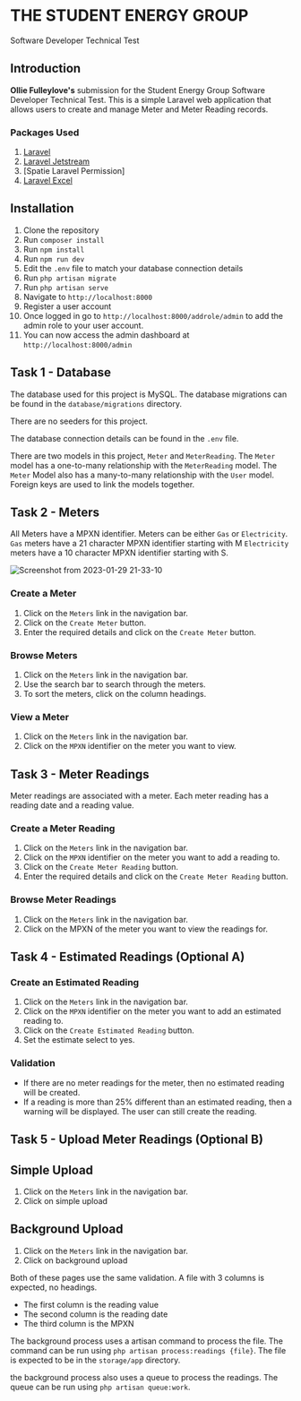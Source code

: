 # THE STUDENT ENERGY GROUP
Software Developer Technical Test

## Introduction

**Ollie Fulleylove's** submission for the Student Energy Group Software Developer Technical Test. This is a simple Laravel web application that allows users to create and manage Meter and Meter Reading records.

### Packages Used
1. [Laravel](https://laravel.com/)
2. [Laravel Jetstream](https://jetstream.laravel.com/1.x/introduction.html)
3. [Spatie Laravel Permission]
4. [Laravel Excel](https://docs.laravel-excel.com/3.1/getting-started/installation.html)

## Installation
1. Clone the repository
2. Run `composer install`
3. Run `npm install`
4. Run `npm run dev`
5. Edit the `.env` file to match your database connection details
6. Run `php artisan migrate`
7. Run `php artisan serve`
8. Navigate to `http://localhost:8000`
9. Register a user account
10. Once logged in go to `http://localhost:8000/addrole/admin` to add the admin role to your user account.
11. You can now access the admin dashboard at `http://localhost:8000/admin`


## Task 1 - Database
The database used for this project is MySQL. The database migrations can be found in the `database/migrations` directory.

There are no seeders for this project.

The database connection details can be found in the `.env` file.

There are two models in this project, `Meter` and `MeterReading`. The `Meter` model has a one-to-many relationship with the `MeterReading` model. The `Meter` Model also has a many-to-many relationship with the `User` model. Foreign keys are used to link the models together.

## Task 2 - Meters
All Meters have a MPXN identifier. Meters can be either `Gas` or `Electricity`. 
`Gas` meters have a 21 character MPXN identifier starting with M
`Electricity` meters have a 10 character MPXN identifier starting with S.

![Screenshot from 2023-01-29 21-33-10](https://user-images.githubusercontent.com/123833421/215356826-7c2ea095-a867-445d-a088-6055162ce0e8.png)

### Create a Meter
1. Click on the `Meters` link in the navigation bar.
2. Click on the `Create Meter` button.
3. Enter the required details and click on the `Create Meter` button.

### Browse Meters
1. Click on the `Meters` link in the navigation bar.
2. Use the search bar to search through the meters. 
3. To sort the meters, click on the column headings.

### View a Meter
1. Click on the `Meters` link in the navigation bar.
2. Click on the `MPXN` identifier on the meter you want to view.

## Task 3 - Meter Readings

Meter readings are associated with a meter. Each meter reading has a reading date and a reading value. 

### Create a Meter Reading

1. Click on the `Meters` link in the navigation bar.
2. Click on the `MPXN` identifier on the meter you want to add a reading to.
3. Click on the `Create Meter Reading` button.
4. Enter the required details and click on the `Create Meter Reading` button.

### Browse Meter Readings
1. Click on the `Meters` link in the navigation bar.
2. Click on the MPXN of the meter you want to view the readings for.

## Task 4 - Estimated Readings (Optional A)

### Create an Estimated Reading
1. Click on the `Meters` link in the navigation bar.
2. Click on the `MPXN` identifier on the meter you want to add an estimated reading to.
3. Click on the `Create Estimated Reading` button.
4. Set the estimate select to yes. 

### Validation
- If there are no meter readings for the meter, then no estimated reading will be created.
- If a reading is more than 25% different than an estimated reading, then a warning will be displayed. The user can still create the reading.

## Task 5 - Upload Meter Readings (Optional B)

## Simple Upload
1. Click on the `Meters` link in the navigation bar.
2. Click on simple upload

## Background Upload
1. Click on the `Meters` link in the navigation bar.
2. Click on background upload

Both of these pages use the same validation. A file with 3 columns is expected, no headings. 
- The first column is the reading value
- The second column is the reading date
- The third column is the MPXN

The background process uses a artisan command to process the file. The command can be run using `php artisan process:readings {file}`. The file is expected to be in the `storage/app` directory.

the background process also uses a queue to process the readings. The queue can be run using `php artisan queue:work`.





